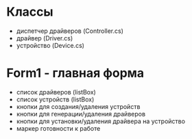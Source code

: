 # Классы
- диспетчер драйверов (Controller.cs)
- драйвер (Driver.cs)
- устройство (Device.cs)

# Form1 - главная форма
 - список драйверов (listBox)
 - список устройств (listBox)
 - кнопки для создания/удаления устройств
 - кнопки для генерации/удаления драйверов
 - кнопки для установки/удаления драйвера на устройство
 - маркер готовности к работе
